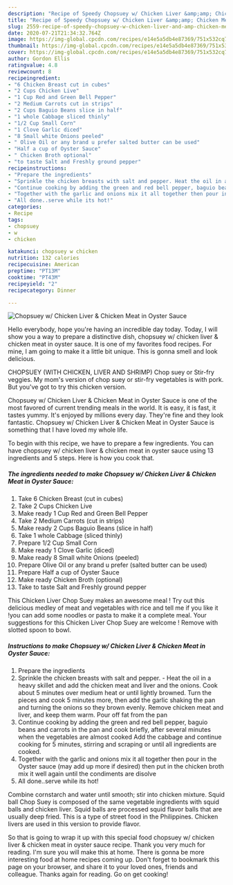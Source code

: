 ```yaml
---
description: "Recipe of Speedy Chopsuey w/ Chicken Liver &amp;amp; Chicken Meat in Oyster Sauce"
title: "Recipe of Speedy Chopsuey w/ Chicken Liver &amp;amp; Chicken Meat in Oyster Sauce"
slug: 2559-recipe-of-speedy-chopsuey-w-chicken-liver-and-amp-chicken-meat-in-oyster-sauce
date: 2020-07-21T21:34:32.764Z
image: https://img-global.cpcdn.com/recipes/e14e5a5db4e87369/751x532cq70/chopsuey-w-chicken-liver-chicken-meat-in-oyster-sauce-recipe-main-photo.jpg
thumbnail: https://img-global.cpcdn.com/recipes/e14e5a5db4e87369/751x532cq70/chopsuey-w-chicken-liver-chicken-meat-in-oyster-sauce-recipe-main-photo.jpg
cover: https://img-global.cpcdn.com/recipes/e14e5a5db4e87369/751x532cq70/chopsuey-w-chicken-liver-chicken-meat-in-oyster-sauce-recipe-main-photo.jpg
author: Gordon Ellis
ratingvalue: 4.8
reviewcount: 8
recipeingredient:
- "6 Chicken Breast cut in cubes"
- "2 Cups Chicken Live"
- "1 Cup Red and Green Bell Pepper"
- "2 Medium Carrots cut in strips"
- "2 Cups Baguio Beans slice in half"
- "1 whole Cabbage sliced thinly"
- "1/2 Cup Small Corn"
- "1 Clove Garlic diced"
- "8 Small white Onions peeled"
- " Olive Oil or any brand u prefer salted butter can be used"
- "Half a cup of Oyster Sauce"
- " Chicken Broth optional"
- "to taste Salt and Freshly ground pepper"
recipeinstructions:
- "Prepare the ingredients"
- "Sprinkle the chicken breasts with salt and pepper. Heat the oil in a heavy skillet and add the chicken meat and liver and the onions. Cook about 5 minutes over medium heat or until lightly browned. Turn the pieces and cook 5 minutes more, then add the garlic shaking the pan and turning the onions so they brown evenly. Remove chicken meat and liver, and keep them warm. Pour off fat from the pan"
- "Continue cooking by adding the green and red bell pepper, baguio beans and carrots in the pan and cook briefly, after several minutes when the vegetables are almost cooked Add the cabbage and continue cooking for 5 minutes, stirring and scraping or until all ingredients are cooked."
- "Together with the garlic and onions mix it all together then pour in the Oyster sauce (may add up more if desired) then put in the chicken broth mix it well again until the condiments are disolve"
- "All done..serve while its hot!"
categories:
- Recipe
tags:
- chopsuey
- w
- chicken

katakunci: chopsuey w chicken 
nutrition: 132 calories
recipecuisine: American
preptime: "PT13M"
cooktime: "PT43M"
recipeyield: "2"
recipecategory: Dinner

---
```



![Chopsuey w/ Chicken Liver &amp; Chicken Meat in Oyster Sauce](https://img-global.cpcdn.com/recipes/e14e5a5db4e87369/751x532cq70/chopsuey-w-chicken-liver-chicken-meat-in-oyster-sauce-recipe-main-photo.jpg)

Hello everybody, hope you're having an incredible day today. Today, I will show you a way to prepare a distinctive dish, chopsuey w/ chicken liver &amp; chicken meat in oyster sauce. It is one of my favorites food recipes. For mine, I am going to make it a little bit unique. This is gonna smell and look delicious.

CHOPSUEY (WITH CHICKEN, LIVER AND SHRIMP) Chop suey or Stir-fry veggies. My mom&#39;s version of chop suey or stir-fry vegetables is with pork. But you&#39;ve got to try this chicken version.

Chopsuey w/ Chicken Liver &amp; Chicken Meat in Oyster Sauce is one of the most favored of current trending meals in the world. It is easy, it is fast, it tastes yummy. It's enjoyed by millions every day. They're fine and they look fantastic. Chopsuey w/ Chicken Liver &amp; Chicken Meat in Oyster Sauce is something that I have loved my whole life.


To begin with this recipe, we have to prepare a few ingredients. You can have chopsuey w/ chicken liver &amp; chicken meat in oyster sauce using 13 ingredients and 5 steps. Here is how you cook that.

<!--inarticleads1-->

##### The ingredients needed to make Chopsuey w/ Chicken Liver &amp; Chicken Meat in Oyster Sauce:

1. Take 6 Chicken Breast (cut in cubes)
1. Take 2 Cups Chicken Live
1. Make ready 1 Cup Red and Green Bell Pepper
1. Take 2 Medium Carrots (cut in strips)
1. Make ready 2 Cups Baguio Beans (slice in half)
1. Take 1 whole Cabbage (sliced thinly)
1. Prepare 1/2 Cup Small Corn
1. Make ready 1 Clove Garlic (diced)
1. Make ready 8 Small white Onions (peeled)
1. Prepare  Olive Oil or any brand u prefer (salted butter can be used)
1. Prepare Half a cup of Oyster Sauce
1. Make ready  Chicken Broth (optional)
1. Take to taste Salt and Freshly ground pepper


This Chicken Liver Chop Suey makes an awesome meal ! Try out this delicious medley of meat and vegetables with rice and tell me if you like it !you can add some noodles or pasta to make it a complete meal. Your suggestions for this Chicken Liver Chop Suey are welcome ! Remove with slotted spoon to bowl. 

<!--inarticleads2-->

##### Instructions to make Chopsuey w/ Chicken Liver &amp; Chicken Meat in Oyster Sauce:

1. Prepare the ingredients
1. Sprinkle the chicken breasts with salt and pepper. - Heat the oil in a heavy skillet and add the chicken meat and liver and the onions. Cook about 5 minutes over medium heat or until lightly browned. Turn the pieces and cook 5 minutes more, then add the garlic shaking the pan and turning the onions so they brown evenly. Remove chicken meat and liver, and keep them warm. Pour off fat from the pan
1. Continue cooking by adding the green and red bell pepper, baguio beans and carrots in the pan and cook briefly, after several minutes when the vegetables are almost cooked Add the cabbage and continue cooking for 5 minutes, stirring and scraping or until all ingredients are cooked.
1. Together with the garlic and onions mix it all together then pour in the Oyster sauce (may add up more if desired) then put in the chicken broth mix it well again until the condiments are disolve
1. All done..serve while its hot!


Combine cornstarch and water until smooth; stir into chicken mixture. Squid ball Chop Suey is composed of the same vegetable ingredients with squid balls and chicken liver. Squid balls are processed squid flavor balls that are usually deep fried. This is a type of street food in the Philippines. Chicken livers are used in this version to provide flavor. 

So that is going to wrap it up with this special food chopsuey w/ chicken liver &amp; chicken meat in oyster sauce recipe. Thank you very much for reading. I'm sure you will make this at home. There is gonna be more interesting food at home recipes coming up. Don't forget to bookmark this page on your browser, and share it to your loved ones, friends and colleague. Thanks again for reading. Go on get cooking!
